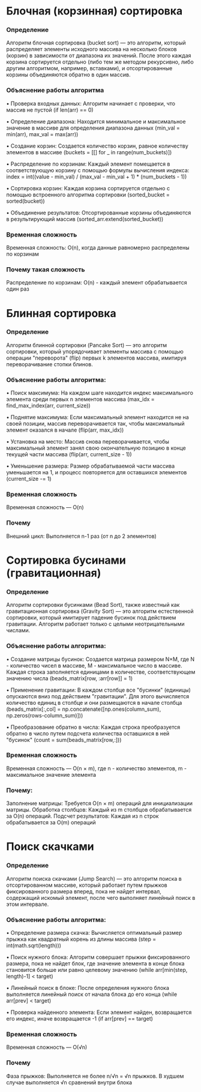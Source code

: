 # Блочная (корзинная) сортировка
### Определение
Алгоритм блочная сортировка (bucket sort) — это алгоритм, который распределяет элементы исходного массива на несколько блоков (корзин) в зависимости от диапазона их значений. После этого каждая корзина сортируется отдельно (либо тем же методом рекурсивно, либо другим алгоритмом, например, вставками), и отсортированные корзины объединяются обратно в один массив.
### Объяснение работы алгоритма
• Проверка входных данных: Алгоритм начинает с проверки, что массив не пустой (if len(arr) == 0)

• Определение диапазона: Находится минимальное и максимальное значение в массиве для определения диапазона данных (min_val = min(arr), max_val = max(arr))

• Создание корзин: Создается количество корзин, равное количеству элементов в массиве (buckets = [[] for _ in range(num_buckets)])

• Распределение по корзинам: Каждый элемент помещается в соответствующую корзину с помощью формулы вычисления индекса:
index = int((value - min_val) / (max_val - min_val + 1) * (num_buckets - 1))

• Сортировка корзин: Каждая корзина сортируется отдельно с помощью встроенного алгоритма сортировки (sorted_bucket = sorted(bucket))

• Объединение результатов: Отсортированные корзины объединяются в результирующий массив (sorted_arr.extend(sorted_bucket))

### Временная сложность
Временная сложность: O(n), когда данные равномерно распределены по корзинам

### Почему такая сложность
Распределение по корзинам: O(n) - каждый элемент обрабатывается один раз
#
# Блинная сортировка
### Определение
Алгоритм блинной сортировки (Pancake Sort) — это алгоритм сортировки, который упорядочивает элементы массива с помощью операции "переворота" (flip) первых k элементов массива, имитируя переворачивание стопки блинов.

### Объяснение работы алгоритма:
• Поиск максимума: На каждом шаге находится индекс максимального элемента среди первых n элементов массива (max_idx = find_max_index(arr, current_size))

• Поднятие максимума: Если максимальный элемент находится не на своей позиции, массив переворачивается так, чтобы максимальный элемент оказался в начале (flip(arr, max_idx))

• Установка на место: Массив снова переворачивается, чтобы максимальный элемент занял свою окончательную позицию в конце текущей части массива (flip(arr, current_size - 1))

• Уменьшение размера: Размер обрабатываемой части массива уменьшается на 1, и процесс повторяется для оставшихся элементов (current_size -= 1)

### Временная сложность
Временная сложность — O(n)

### Почему
Внешний цикл: Выполняется n-1 раз (от n до 2 элементов)
# 
# Сортировка бусинами (гравитационная)
### Определение
Алгоритм сортировки бусинками (Bead Sort), также известный как гравитационная сортировка (Gravity Sort) — это алгоритм естественной сортировки, который имитирует падение бусинок под действием гравитации. Алгоритм работает только с целыми неотрицательными числами.

### Объяснение работы алгоритма:
• Создание матрицы бусинок: Создается матрица размером N×M, где N - количество чисел в массиве, M - максимальное число в массиве. Каждая строка заполняется единицами в количестве, соответствующем значению числа (beads_matrix[row, :arr[row]] = 1)

• Применение гравитации: В каждом столбце все "бусинки" (единицы) опускаются вниз под действием "гравитации". Для этого вычисляется количество единиц в столбце и они размещаются в начале столбца (beads_matrix[:,col] = np.concatenate([np.ones(column_sum), np.zeros(rows-column_sum)]))

• Преобразование обратно в числа: Каждая строка преобразуется обратно в число путем подсчета количества оставшихся в ней "бусинок" (count = sum(beads_matrix[row,:]))

### Временная сложность
Временная сложность — O(n × m), где n - количество элементов, m - максимальное значение элемента

### Почему:
Заполнение матрицы: Требуется O(n × m) операций для инициализации матрицы. Обработка столбцов: Каждый из m столбцов обрабатывается за O(n) операций. Подсчет результатов: Каждая из n строк обрабатывается за O(m) операций
#
# Поиск скачками
### Определение
Алгоритм поиска скачками (Jump Search) — это алгоритм поиска в отсортированном массиве, который работает путем прыжков фиксированного размера вперед, пока не найдет интервал, содержащий искомый элемент, после чего выполняет линейный поиск в этом интервале.

### Объяснение работы алгоритма:
• Определение размера скачка: Вычисляется оптимальный размер прыжка как квадратный корень из длины массива (step = int(math.sqrt(length)))

• Поиск нужного блока: Алгоритм совершает прыжки фиксированного размера, пока не найдет блок, где значение элемента в конце блока становится больше или равно целевому значению (while arr[min(step, length)-1] < target)

• Линейный поиск в блоке: После определения нужного блока выполняется линейный поиск от начала блока до его конца (while arr[prev] < target)

• Проверка найденного элемента: Если элемент найден, возвращается его индекс, иначе возвращается -1 (if arr[prev] == target)

### Временная сложность
Временная сложность — O(√n)

### Почему
Фаза прыжков: Выполняется не более n/√n = √n прыжков. В худшем случае выполняется √n сравнений внутри блока
#
